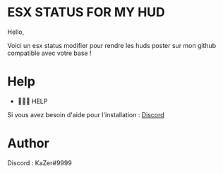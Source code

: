 # ESX STATUS FOR MY HUD

Hello, 

Voici un esx status modifier pour rendre les huds poster sur mon github compatible avec votre base !

# Help

- 🙋🏻‍♂️ HELP 

Si vous avez besoin d'aide pour l'installation : [Discord](https://discord.gg/XvD25ByyVY)

# Author 
Discord : KaZer#9999
